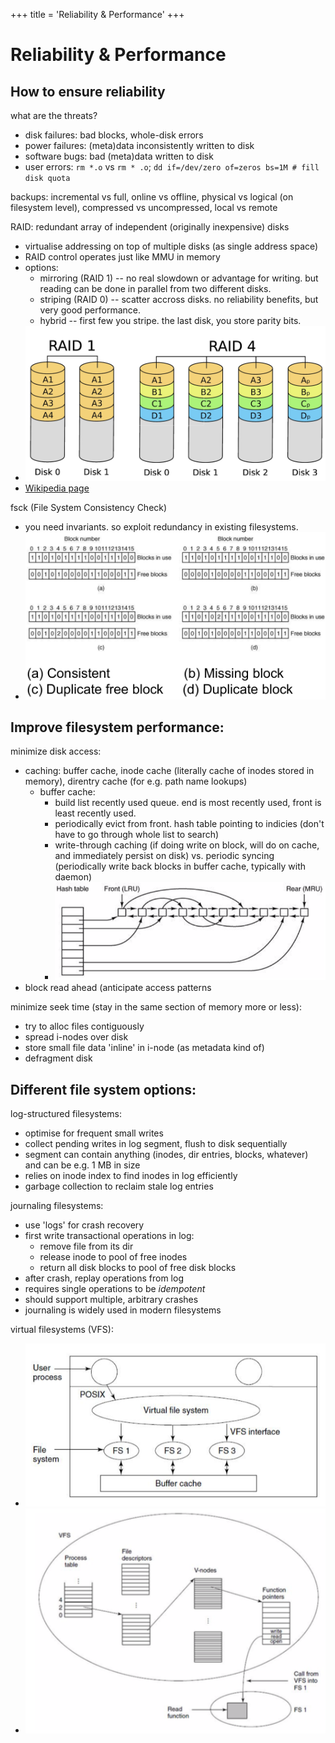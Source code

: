 +++
title = 'Reliability & Performance'
+++
# Reliability & Performance
## How to ensure reliability
what are the threats?

- disk failures: bad blocks, whole-disk errors
- power failures: (meta)data inconsistently written to disk
- software bugs: bad (meta)data written to disk
- user errors: `rm *.o` vs `rm * .o`; `dd if=/dev/zero of=zeros bs=1M # fill disk quota`

backups: incremental vs full, online vs offline, physical vs logical (on filesystem level), compressed vs uncompressed, local vs remote

RAID: redundant array of independent (originally inexpensive) disks

- virtualise addressing on top of multiple disks (as single address space)
- RAID control operates just like MMU in memory
- options:
    - mirroring (RAID 1) -- no real slowdown or advantage for writing. but reading can be done in parallel from two different disks.
    - striping (RAID 0) -- scatter accross disks. no reliability benefits, but very good performance.
    - hybrid -- first few you stripe. the last disk, you store parity bits.
- ![](a7298bb639635540af0873ab67b18f2c.png)
- [Wikipedia page](https://en.wikipedia.org/wiki/Nested_RAID_levels)

fsck (File System Consistency Check)

- you need invariants. so exploit redundancy in existing filesystems.
- ![](9f1775d17b641473033931c7009a2fa0.png)

## Improve filesystem performance:
minimize disk access:

- caching: buffer cache, inode cache (literally cache of inodes stored in memory), direntry cache (for e.g. path name lookups)
    - buffer cache:
        - build list recently used queue. end is most recently used, front is least recently used.
        - periodically evict from front. hash table pointing to indicies (don't have to go through whole list to search)
        - write-through caching (if doing write on block, will do on cache, and immediately persist on disk) vs. periodic syncing (periodically write back blocks in buffer cache, typically with daemon)
        - ![](b46b5bb2c4b52cf4be0ce975af65fb60.png)
- block read ahead (anticipate access patterns

minimize seek time (stay in the same section of memory more or less):

- try to alloc files contiguously
- spread i-nodes over disk
- store small file data 'inline' in i-node (as metadata kind of)
- defragment disk

## Different file system options:
log-structured filesystems:

- optimise for frequent small writes
- collect pending writes in log segment, flush to disk sequentially
- segment can contain anything (inodes, dir entries, blocks, whatever) and can be e.g. 1 MB in size
- relies on inode index to find inodes in log efficiently
- garbage collection to reclaim stale log entries

journaling filesystems:

- use 'logs' for crash recovery
- first write transactional operations in log:
    - remove file from its dir
    - release inode to pool of free inodes
    - return all disk blocks to pool of free disk blocks
- after crash, replay operations from log
- requires single operations to be *idempotent*
- should support multiple, arbitrary crashes
- journaling is widely used in modern filesystems

virtual filesystems (VFS):

- ![](bf1de095db2a876b4fc51249dbeff88f.png)
- ![](c306c2cc8e85ffa6074cac359f53d93a.png)
